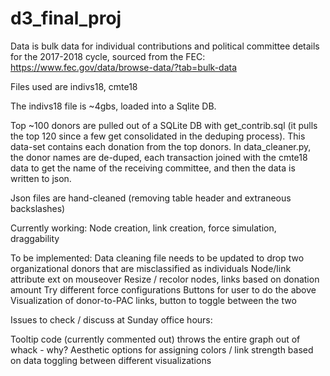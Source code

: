 # d3_final_proj

Data is bulk data for individual contributions and political
committee details for the 2017-2018 cycle, sourced from the FEC:
https://www.fec.gov/data/browse-data/?tab=bulk-data

Files used are indivs18, cmte18

The indivs18 file is ~4gbs, loaded into a Sqlite DB.

Top ~100 donors are pulled out of a SQLite DB with get_contrib.sql (it pulls
  the top 120 since a few get consolidated in the deduping process). This data-set
  contains each donation from the top donors. In data_cleaner.py, the donor names
  are de-duped, each transaction joined with the cmte18 data to get the name of the
  receiving committee, and then the data is written to json.

Json files are hand-cleaned (removing table header and extraneous backslashes)

Currently working: Node creation, link creation, force simulation, draggability

To be implemented:
Data cleaning file needs to be updated to drop two organizational donors that are misclassified as individuals
Node/link attribute ext on mouseover
Resize / recolor nodes, links based on donation amount
Try different force configurations
Buttons for user to do the above
Visualization of donor-to-PAC links, button to toggle between the two

Issues to check / discuss at Sunday office hours:

  Tooltip code (currently commented out) throws the entire graph out of whack - why?
  Aesthetic options for assigning colors / link strength based on data
  toggling between different visualizations
